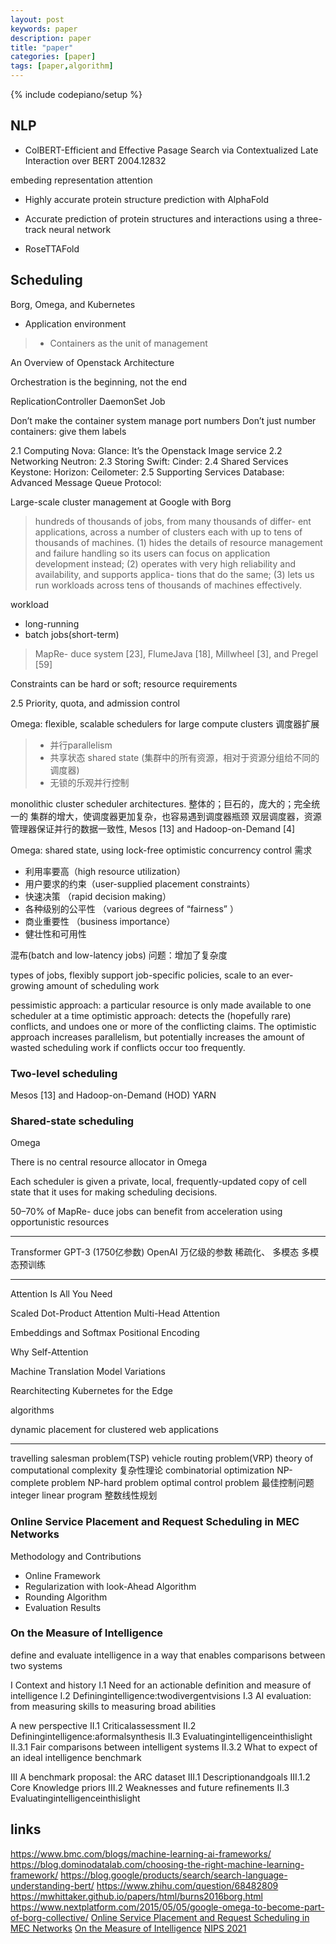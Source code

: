 ```yaml
---
layout: post
keywords: paper 
description: paper
title: "paper"
categories: [paper]
tags: [paper,algorithm]
---
```

{% include codepiano/setup %}

## NLP

* ColBERT-Efficient and Effective Pasage Search via Contextualized Late Interaction over BERT 2004.12832

embeding
representation
attention

* Highly accurate protein structure prediction with AlphaFold
* Accurate prediction of protein structures and interactions using a three-track neural network

* RoseTTAFold

## Scheduling

Borg, Omega, and Kubernetes

* Application environment

> * Containers as the unit of management

An Overview of Openstack Architecture

Orchestration is the beginning, not the end

ReplicationController
DaemonSet
Job

Don’t make the container system manage port numbers
Don’t just number containers: give them labels

2.1 Computing
Nova:
Glance: It’s the Openstack Image service
2.2 Networking
Neutron:
2.3 Storing
Swift:
Cinder:
2.4 Shared Services
Keystone:
Horizon:
Ceilometer:
2.5 Supporting Services
Database:
Advanced Message Queue Protocol:

Large-scale cluster management at Google with Borg

> hundreds of thousands of jobs, from many thousands of differ- ent applications, across a number of clusters each with up to tens of thousands of machines.
(1) hides the details of resource management and failure handling so its users can focus on application development instead;
(2) operates with very high reliability and availability, and supports applica- tions that do the same;
(3) lets us run workloads across tens of thousands of machines effectively.

workload

* long-running
* batch jobs(short-term)

> MapRe- duce system [23], FlumeJava [18], Millwheel [3], and Pregel [59]

Constraints can be hard or soft;
resource requirements

2.5 Priority, quota, and admission control

Omega: flexible, scalable schedulers for large compute clusters  调度器扩展

> * 并行parallelism
> * 共享状态 shared state (集群中的所有资源，相对于资源分组给不同的调度器)
> * 无锁的乐观并行控制

monolithic cluster scheduler architectures. 整体的；巨石的，庞大的；完全统一的
集群的增大，使调度器更加复杂，也容易遇到调度器瓶颈
双层调度器，资源管理器保证并行的数据一致性,  Mesos [13] and Hadoop-on-Demand [4]

Omega: shared state, using lock-free optimistic concurrency control
需求

* 利用率要高（high resource utilization）
* 用户要求的约束（user-supplied placement constraints）
* 快速决策 （rapid decision making）
* 各种级别的公平性 （various degrees of “fairness” ）
* 商业重要性 （business importance）
* 健壮性和可用性

混布(batch and low-latency jobs)
问题：增加了复杂度

types of jobs,
flexibly support job-specific policies,
scale to an ever-growing amount of scheduling work

pessimistic approach: a particular resource is only made available to one scheduler at a time
optimistic approach: detects the (hopefully rare) conflicts, and undoes one or more of the conflicting claims. The optimistic approach increases parallelism, but potentially increases the amount of wasted scheduling work if conflicts occur too frequently. 

### Two-level scheduling

Mesos [13] and Hadoop-on-Demand (HOD)  YARN

### Shared-state scheduling

Omega

There is no central resource allocator in Omega

Each scheduler is given a private, local, frequently-updated copy of cell state that it uses for making scheduling decisions.

50–70% of MapRe- duce jobs can benefit from acceleration using opportunistic resources

---
Transformer
GPT-3 (1750亿参数)
OpenAI
万亿级的参数
稀疏化、
多模态  多模态预训练

---
Attention Is All You Need

Scaled Dot-Product Attention
Multi-Head Attention

Embeddings and Softmax
Positional Encoding

Why Self-Attention

Machine Translation
Model Variations

Rearchitecting Kubernetes for the Edge

algorithms

dynamic placement for clustered web applications

---
travelling salesman problem(TSP)
vehicle routing problem(VRP)
theory of computational complexity 复杂性理论
combinatorial optimization
NP-complete problem
NP-hard problem
optimal control problem  最佳控制问题
integer linear program 整数线性规划

### Online Service Placement and Request Scheduling in MEC Networks

Methodology and Contributions

* Online Framework
* Regularization with look-Ahead Algorithm
* Rounding Algorithm
* Evaluation Results

### On the Measure of Intelligence

define and evaluate intelligence in a way that enables comparisons between two systems

I Context and history
I.1 Need for an actionable definition and measure of intelligence
I.2 Definingintelligence:twodivergentvisions
I.3 AI evaluation: from measuring skills to measuring broad abilities

A new perspective
II.1 Criticalassessment
II.2 Definingintelligence:aformalsynthesis
II.3 Evaluatingintelligenceinthislight
II.3.1 Fair comparisons between intelligent systems
II.3.2 What to expect of an ideal intelligence benchmark

III A benchmark proposal: the ARC dataset
III.1 Descriptionandgoals
III.1.2 Core Knowledge priors
III.2 Weaknesses and future refinements
II.3 Evaluatingintelligenceinthislight

## links

https://www.bmc.com/blogs/machine-learning-ai-frameworks/
https://blog.dominodatalab.com/choosing-the-right-machine-learning-framework/
https://blog.google/products/search/search-language-understanding-bert/
https://www.zhihu.com/question/68482809
https://mwhittaker.github.io/papers/html/burns2016borg.html
https://www.nextplatform.com/2015/05/05/google-omega-to-become-part-of-borg-collective/
[Online Service Placement and Request Scheduling in MEC Networks](https://arxiv.org/pdf/2108.11633.pdf)
[On the Measure of Intelligence](https://arxiv.org/pdf/1911.01547.pdf)
[NIPS 2021](https://openreview.net/submissions?venue=NeurIPS.cc)